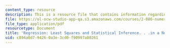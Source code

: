 ```yaml
---
content_type: resource
description: This is a resource file that contains information regarding regression.
file: https://ol-ocw-studio-app-qa.s3.amazonaws.com/courses/2-086-numerical-computation-for-mechanical-engineers-fall-2014/c894a0d794260a3e3cd0f90997a80261_MIT2_086F14_Regression.pdf
file_type: application/pdf
resourcetype: Document
title: 'Regression: Least Squares and Statistical Inference. . .in a Nutshell'
uid: c894a0d7-9426-0a3e-3cd0-f90997a80261
---
```

